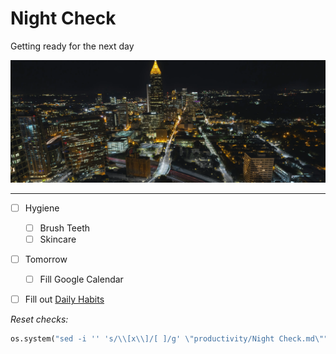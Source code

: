# Night Check
Getting ready for the next day

![](../media/kyle-sudu-Wn1VBR6CMKo-unsplash.webp)

---

- [ ] Hygiene
	- [ ] Brush Teeth
	- [ ] Skincare
- [ ] Tomorrow
	- [ ] Fill Google Calendar
- [ ] Fill out [Daily Habits](https://app.dailyhabits.xyz)



*Reset checks:*
```python
os.system("sed -i '' 's/\\[x\\]/[ ]/g' \"productivity/Night Check.md\"")
```